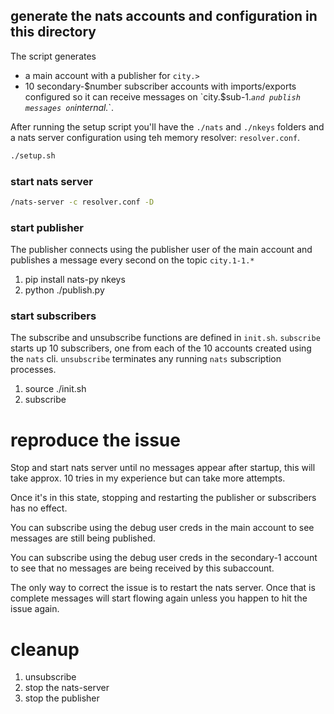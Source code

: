 
## generate the nats accounts and configuration in this directory

The script generates 
- a main account with a publisher for `city.>`
- 10 secondary-$number subscriber accounts with imports/exports configured so it can receive messages on `city.$sub-1.*` and publish messages on `internal.*`.

After running the setup script you'll have the `./nats` and `./nkeys` folders and a nats server configuration using teh memory resolver: `resolver.conf`.

```bash
./setup.sh
```

### start nats server

```bash
/nats-server -c resolver.conf -D
```


### start publisher

The publisher connects using the publisher user of the main account and publishes a message every second on the topic `city.1-1.*`

1. pip install nats-py nkeys
1. python ./publish.py

### start subscribers

The subscribe and unsubscribe functions are defined in `init.sh`.  `subscribe` starts up 10 subscribers, one from each of the 10 accounts created using the `nats` cli. `unsubscribe` terminates any running `nats` subscription processes.

1. source ./init.sh
1. subscribe


# reproduce the issue

Stop and start nats server until no messages appear after startup, this will take approx. 10 tries in my experience but can take more attempts. 

Once it's in this state, stopping and restarting the publisher or subscribers has no effect.

You can subscribe using the debug user creds in the main account to see messages are still being published.

You can subscribe using the debug user creds in the secondary-1 account to see that no messages are being received by this subaccount.

The only way to correct the issue is to restart the nats server. Once that is complete messages will start flowing again unless you happen to hit the issue again.

# cleanup

1. unsubscribe
1. stop the nats-server
1. stop the publisher
